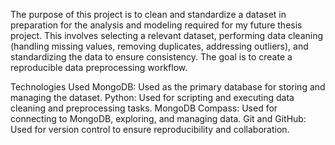 The purpose of this project is to clean and standardize a dataset in preparation for the analysis and modeling required for my future thesis project. This involves selecting a relevant dataset, performing data cleaning (handling missing values, removing duplicates, addressing outliers), and standardizing the data to ensure consistency. The goal is to create a reproducible data preprocessing workflow.

Technologies Used
MongoDB: Used as the primary database for storing and managing the dataset.
Python: Used for scripting and executing data cleaning and preprocessing tasks.
MongoDB Compass: Used for connecting to MongoDB, exploring, and managing data.
Git and GitHub: Used for version control to ensure reproducibility and collaboration.